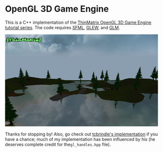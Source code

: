 # OpenGL 3D Game Engine

This is a C++ implementation of the [ThinMatrix OpenGL 3D Game Engine tutorial series](https://www.youtube.com/playlist?list=PLRIWtICgwaX0u7Rf9zkZhLoLuZVfUksDP). The code requires [SFML](http://www.sfml-dev.org/index.php), [GLEW](http://glew.sourceforge.net/), and [GLM](http://glm.g-truc.net/).

![Current Screenshot](screenshot.png)

Thanks for stopping by! Also, go check out [tcbrindle's implementation](https://github.com/tcbrindle/thinmatrix-gl-tutorials) if you have a chance; much of my implementation has been influenced by his (he deserves complete credit for the`gl_handles.hpp` file).
